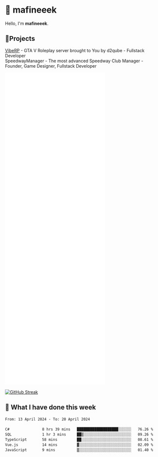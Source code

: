 # 👋 mafineeek
Hello, I'm **mafineeek**.

## 📝Projects

[VibeRP](https://v-rp.pl) - GTA V Roleplay server brought to You by d2qube - Fullstack Developer<br/>
SpeedwayManager - The most advanced Speedway Club Manager - Founder, Game Designer, Fullstack Developer


![](./github-metrics.svg)

[![GitHub Streak](https://streak-stats.demolab.com/?user=mafineeek)](https://git.io/streak-stats)

## 📰 What I have done this week
<!--START_SECTION:waka-->

```txt
From: 13 April 2024 - To: 20 April 2024

C#               8 hrs 39 mins   ███████████████████░░░░░░   76.26 %
SQL              1 hr 3 mins     ██▒░░░░░░░░░░░░░░░░░░░░░░   09.26 %
TypeScript       58 mins         ██░░░░░░░░░░░░░░░░░░░░░░░   08.61 %
Vue.js           14 mins         ▓░░░░░░░░░░░░░░░░░░░░░░░░   02.09 %
JavaScript       9 mins          ▒░░░░░░░░░░░░░░░░░░░░░░░░   01.40 %
```

<!--END_SECTION:waka-->
